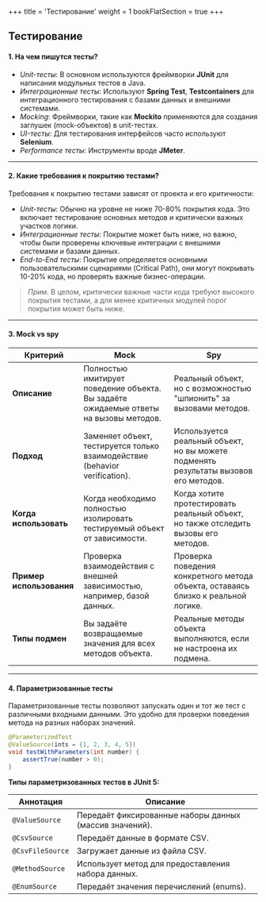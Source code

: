 +++
title = 'Тестирование'
weight = 1
bookFlatSection = true
+++

## Тестирование

#### 1. На чем пишутся тесты?
- *Unit-тесты*: В основном используются фреймворки **JUnit** для написания модульных тестов в Java.
- *Интеграционные тесты*: Используют **Spring Test**, **Testcontainers** для интеграционного тестирования с базами данных и внешними системами.
- *Mocking*: Фреймворки, такие как **Mockito** применяются для создания заглушек (mock-объектов) в unit-тестах.
- *UI-тесты*: Для тестирования интерфейсов часто используют **Selenium**.
- *Performance тесты*: Инструменты вроде **JMeter**.

---
#### 2. Какие требования к покрытию тестами?
Требования к покрытию тестами зависят от проекта и его критичности:

- *Unit-тесты*: Обычно на уровне не ниже 70-80% покрытия кода. Это включает тестирование основных методов и критически важных участков логики.
- *Интеграционные тесты*: Покрытие может быть ниже, но важно, чтобы были проверены ключевые интеграции с внешними системами и базами данных.
- *End-to-End тесты*: Покрытие определяется основными пользовательскими сценариями (Critical Path), они могут покрывать 10-20% кода, но проверять важные бизнес-операции.

>*Прим*.
>В целом, критически важные части кода требуют высокого покрытия тестами, а для менее критичных модулей порог покрытия может быть ниже.

---
#### 3. Mock vs spy

|**Критерий**|**Mock**|**Spy**|
|---|---|---|
|**Описание**|Полностью имитирует поведение объекта. Вы задаёте ожидаемые ответы на вызовы методов.|Реальный объект, но с возможностью "шпионить" за вызовами методов.|
|**Подход**|Заменяет объект, тестируется только взаимодействие (behavior verification).|Используется реальный объект, но вы можете подменять результаты вызовов его методов.|
|**Когда использовать**|Когда необходимо полностью изолировать тестируемый объект от зависимости.|Когда хотите протестировать реальный объект, но также отследить вызовы его методов.|
|**Пример использования**|Проверка взаимодействия с внешней зависимостью, например, базой данных.|Проверка поведения конкретного метода объекта, оставаясь близко к реальной логике.|
|**Типы подмен**|Вы задаёте возвращаемые значения для всех методов объекта.|Реальные методы объекта выполняются, если не настроена их подмена.|

---
#### 4. Параметризованные тесты

Параметризованные тесты позволяют запускать один и тот же тест с различными входными данными. Это удобно для проверки поведения метода на разных наборах значений.

```java
@ParameterizedTest
@ValueSource(ints = {1, 2, 3, 4, 5})
void testWithParameters(int number) {
    assertTrue(number > 0);
}

```

 **Типы параметризованных тестов в JUnit 5:**

|**Аннотация**|**Описание**|
|---|---|
|`@ValueSource`|Передаёт фиксированные наборы данных (массив значений).|
|`@CsvSource`|Передаёт данные в формате CSV.|
|`@CsvFileSource`|Загружает данные из файла CSV.|
|`@MethodSource`|Использует метод для предоставления набора данных.|
|`@EnumSource`|Передаёт значения перечислений (enums).|
